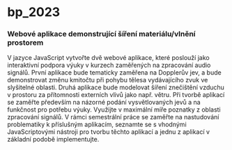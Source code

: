 # bp_2023
### Webové aplikace demonstrující šíření materiálu/vlnění prostorem

V jazyce JavaScript vytvořte dvě webové aplikace, které poslouží jako interaktivní podpora výuky v kurzech zaměřených na zpracování audio signálů. První aplikace bude tematicky zaměřena na Dopplerův jev, a bude demonstrovat změnu kmitočtu při pohybu tělesa vydávajícího zvuk ve slyšitelné oblasti. Druhá aplikace bude modelovat šíření znečištění vzduchu v prostoru za přítomnosti externích vlivů jako např. větru. Při tvorbě aplikací se zaměřte především na názorné podání vysvětlovaných jevů a na funkčnost pro potřebu výuky. Využijte v maximální míře poznatky z oblasti zpracování signálů. V rámci semestrální práce se zaměřte na nastudování problematiky k příslušným aplikacím, seznamte se s vhodnými JavaScriptovými nástroji pro tvorbu těchto aplikací a jednu z aplikací v základní podobě implementujte.
